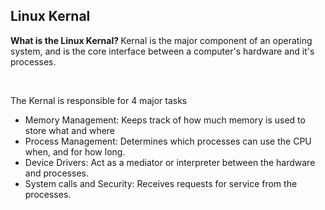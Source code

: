 ## Linux Kernal

<b> What is the Linux Kernal? </b> Kernal is the major component of an operating system, and is the core interface between a computer's hardware and it's processes.

<br>

The Kernal is responsible for 4 major tasks
- Memory Management: Keeps track of how much memory is used to store what and where
- Process Management: Determines which processes can use the CPU when, and for how long.
- Device Drivers: Act as a mediator or interpreter between the hardware and processes.
- System calls and Security: Receives requests for service from the processes.

